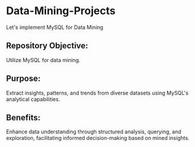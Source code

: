 # Data-Mining-Projects
Let's implement MySQL for Data Mining
## Repository Objective: 
Utilize MySQL for data mining.
## Purpose: 
Extract insights, patterns, and trends from diverse datasets using MySQL's analytical capabilities.
## Benefits: 
Enhance data understanding through structured analysis, querying, and exploration, facilitating informed decision-making based on mined insights.
